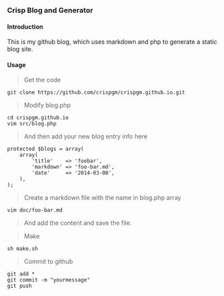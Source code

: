 ### Crisp Blog and Generator

#### Introduction

This is my github blog, which uses markdown and php to generate a static blog site.

#### Usage

> Get the code

    git clone https://github.com/crispgm/crispgm.github.io.git

> Modify blog.php

    cd crispgm.github.io  
    vim src/blog.php

> And then add your new blog entry info here

    protected $blogs = array(  
        array(  
            'title'    => 'foobar',  
            'markdown' => 'foo-bar.md',  
            'date'     => '2014-03-08',  
        ),  
    );

> Create a markdown file with the name in blog.php array
    
    vim doc/foo-bar.md

> And add the content and save the file.

> Make

    sh make.sh

> Commit to github

    git add *  
    git commit -m "yourmessage"  
    git push
